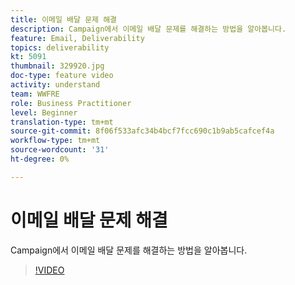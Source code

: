 ```yaml
---
title: 이메일 배달 문제 해결
description: Campaign에서 이메일 배달 문제를 해결하는 방법을 알아봅니다.
feature: Email, Deliverability
topics: deliverability
kt: 5091
thumbnail: 329920.jpg
doc-type: feature video
activity: understand
team: WWFRE
role: Business Practitioner
level: Beginner
translation-type: tm+mt
source-git-commit: 8f06f533afc34b4bcf7fcc690c1b9ab5cafcef4a
workflow-type: tm+mt
source-wordcount: '31'
ht-degree: 0%

---
```



# 이메일 배달 문제 해결

Campaign에서 이메일 배달 문제를 해결하는 방법을 알아봅니다.

>[!VIDEO](https://video.tv.adobe.com/v/329920?quality=12)
